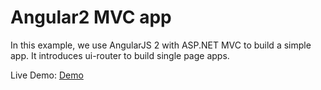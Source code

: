 #  Angular2 MVC app

In this example, we use AngularJS 2 with ASP.NET MVC to build a simple app. 
It introduces ui-router to build single page apps.

 Live Demo: <a href="http://angular2-mvc-app.apphb.com/"  target="_blank"> Demo </a>
